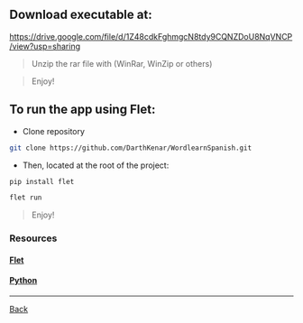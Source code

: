 ## Download executable at:

  https://drive.google.com/file/d/1Z48cdkFghmgcN8tdy9CQNZDoU8NqVNCP/view?usp=sharing

   > Unzip the rar file with (WinRar, WinZip or others)

  > Enjoy!

## To run the app using Flet:

- Clone repository

```bash
git clone https://github.com/DarthKenar/WordlearnSpanish.git
```

- Then, located at the root of the project:

```bash
pip install flet
```

```bash
flet run
```

> Enjoy!

### Resources

#### [Flet](https://flet.dev/docs/)

#### [Python](https://docs.python.org/3/)

---

[Back](../../README.md)
